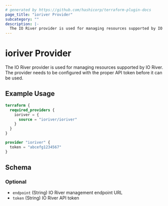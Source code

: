 ```yaml
---
# generated by https://github.com/hashicorp/terraform-plugin-docs
page_title: "ioriver Provider"
subcategory: ""
description: |-
  The IO River provider is used for managing resources supported by IO River. The provider needs to be configured with the proper API token before it can be used.
---
```


# ioriver Provider

The IO River provider is used for managing resources supported by IO River. The provider needs to be configured with the proper API token before it can be used.

## Example Usage

```terraform
terraform {
  required_providers {
    ioriver = {
      source = "ioriver/ioriver"
    }
  }
}

provider "ioriver" {
  token = "abcefg1234567"
}
```

<!-- schema generated by tfplugindocs -->
## Schema

### Optional

- `endpoint` (String) IO River management endpoint URL
- `token` (String) IO River API token
